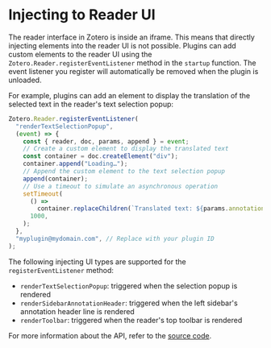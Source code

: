 # Injecting to Reader UI

The reader interface in Zotero is inside an iframe. This means that directly injecting elements into the reader UI is not possible. Plugins can add custom elements to the reader UI using the `Zotero.Reader.registerEventListener` method in the `startup` function. The event listener you register will automatically be removed when the plugin is unloaded.

For example, plugins can add an element to display the translation of the selected text in the reader's text selection popup:

```javascript
Zotero.Reader.registerEventListener(
  "renderTextSelectionPopup",
  (event) => {
    const { reader, doc, params, append } = event;
    // Create a custom element to display the translated text
    const container = doc.createElement("div");
    container.append("Loading…");
    // Append the custom element to the text selection popup
    append(container);
    // Use a timeout to simulate an asynchronous operation
    setTimeout(
      () =>
        container.replaceChildren(`Translated text: ${params.annotation.text}`),
      1000,
    );
  },
  "myplugin@mydomain.com", // Replace with your plugin ID
);
```

The following injecting UI types are supported for the `registerEventListener` method:

- `renderTextSelectionPopup`: triggered when the selection popup is rendered
- `renderSidebarAnnotationHeader`: triggered when the left sidebar's annotation header line is rendered
- `renderToolbar`: triggered when the reader's top toolbar is rendered

For more information about the API, refer to the [source code](https://github.com/zotero/blob/main/chrome/content/zotero/xpcom/reader.js).
